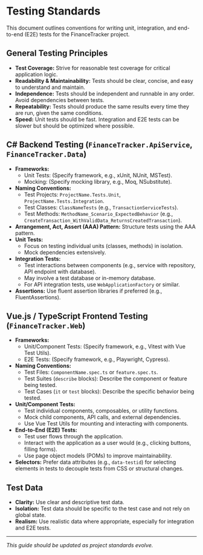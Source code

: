 # Testing Standards

This document outlines conventions for writing unit, integration, and end-to-end (E2E) tests for the FinanceTracker project.

## General Testing Principles

- **Test Coverage:** Strive for reasonable test coverage for critical application logic.
- **Readability & Maintainability:** Tests should be clear, concise, and easy to understand and maintain.
- **Independence:** Tests should be independent and runnable in any order. Avoid dependencies between tests.
- **Repeatability:** Tests should produce the same results every time they are run, given the same conditions.
- **Speed:** Unit tests should be fast. Integration and E2E tests can be slower but should be optimized where possible.

## C# Backend Testing (`FinanceTracker.ApiService`, `FinanceTracker.Data`)

- **Frameworks:**
  - Unit Tests: (Specify framework, e.g., xUnit, NUnit, MSTest).
  - Mocking: (Specify mocking library, e.g., Moq, NSubstitute).
- **Naming Conventions:**
  - Test Projects: `ProjectName.Tests.Unit`, `ProjectName.Tests.Integration`.
  - Test Classes: `ClassNameTests` (e.g., `TransactionServiceTests`).
  - Test Methods: `MethodName_Scenario_ExpectedBehavior` (e.g., `CreateTransaction_WithValidData_ReturnsCreatedTransaction`).
- **Arrangement, Act, Assert (AAA) Pattern:** Structure tests using the AAA pattern.
- **Unit Tests:**
  - Focus on testing individual units (classes, methods) in isolation.
  - Mock dependencies extensively.
- **Integration Tests:**
  - Test interactions between components (e.g., service with repository, API endpoint with database).
  - May involve a test database or in-memory database.
  - For API integration tests, use `WebApplicationFactory` or similar.
- **Assertions:** Use fluent assertion libraries if preferred (e.g., FluentAssertions).

## Vue.js / TypeScript Frontend Testing (`FinanceTracker.Web`)

- **Frameworks:**
  - Unit/Component Tests: (Specify framework, e.g., Vitest with Vue Test Utils).
  - E2E Tests: (Specify framework, e.g., Playwright, Cypress).
- **Naming Conventions:**
  - Test Files: `ComponentName.spec.ts` or `feature.spec.ts`.
  - Test Suites (`describe` blocks): Describe the component or feature being tested.
  - Test Cases (`it` or `test` blocks): Describe the specific behavior being tested.
- **Unit/Component Tests:**
  - Test individual components, composables, or utility functions.
  - Mock child components, API calls, and external dependencies.
  - Use Vue Test Utils for mounting and interacting with components.
- **End-to-End (E2E) Tests:**
  - Test user flows through the application.
  - Interact with the application as a user would (e.g., clicking buttons, filling forms).
  - Use page object models (POMs) to improve maintainability.
- **Selectors:** Prefer data attributes (e.g., `data-testid`) for selecting elements in tests to decouple tests from CSS or structural changes.

## Test Data

- **Clarity:** Use clear and descriptive test data.
- **Isolation:** Test data should be specific to the test case and not rely on global state.
- **Realism:** Use realistic data where appropriate, especially for integration and E2E tests.

---

_This guide should be updated as project standards evolve._
